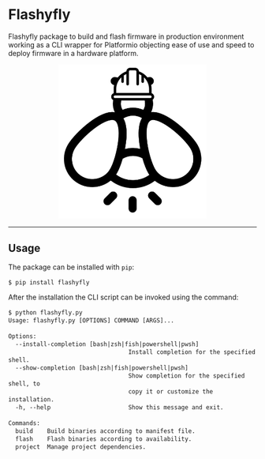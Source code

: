 # Flashyfly

Flashyfly package to build and flash firmware in production environment working as a CLI wrapper for Platformio objecting ease of use and speed to deploy firmware in a hardware platform.

<center> 

<img src="img/flashyfly.png" alt="drawing" style="width:300px;"/> 
</center>

---

## Usage

The package can be installed with `pip`:

```
$ pip install flashyfly
```

After the installation the CLI script can be invoked using the command:

```
$ python flashyfly.py
Usage: flashyfly.py [OPTIONS] COMMAND [ARGS]...

Options:
  --install-completion [bash|zsh|fish|powershell|pwsh]
                                  Install completion for the specified shell.
  --show-completion [bash|zsh|fish|powershell|pwsh]
                                  Show completion for the specified shell, to
                                  copy it or customize the installation.
  -h, --help                      Show this message and exit.

Commands:
  build    Build binaries according to manifest file.
  flash    Flash binaries according to availability.
  project  Manage project dependencies.
```

